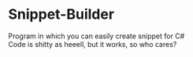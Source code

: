 # Snippet-Builder
Program in which you can easily create snippet for C#
<br/>
Code is shitty as heeell, but it works, so who cares?
